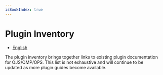 ```yaml
---
isBookIndex: true
---
```


# Plugin Inventory

* [English](./en)

The plugin inventory brings together links to existing plugin documentation for OJS/OMP/OPS. This list is not exhaustive and will continue to be updated as more plugin guides become available.

